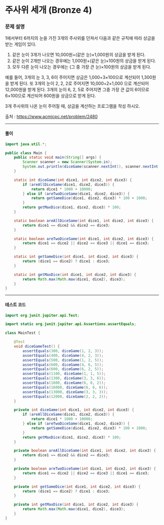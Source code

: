# 주사위 세개 (Bronze 4)

### 문제 설명

1에서부터 6까지의 눈을 가진 3개의 주사위를 던져서 다음과 같은 규칙에 따라 상금을 받는 게임이 있다. 

1. 같은 눈이 3개가 나오면 10,000원+(같은 눈)×1,000원의 상금을 받게 된다. 
2. 같은 눈이 2개만 나오는 경우에는 1,000원+(같은 눈)×100원의 상금을 받게 된다. 
3. 모두 다른 눈이 나오는 경우에는 (그 중 가장 큰 눈)×100원의 상금을 받게 된다.  

예를 들어, 3개의 눈 3, 3, 6이 주어지면 상금은 1,000+3×100으로 계산되어 1,300원을 받게 된다. 또 3개의 눈이 2, 2, 2로 주어지면 10,000+2×1,000 으로 계산되어 12,000원을 받게 된다. 3개의 눈이 6, 2, 5로 주어지면 그중 가장 큰 값이 6이므로 6×100으로 계산되어 600원을 상금으로 받게 된다.

3개 주사위의 나온 눈이 주어질 때, 상금을 계산하는 프로그램을 작성 하시오.

출처 : https://www.acmicpc.net/problem/2480

---

#### 풀이
~~~java
import java.util.*;

public class Main {
    public static void main(String[] args) {
        Scanner scanner = new Scanner(System.in);
        System.out.println(diceGame(scanner.nextInt(), scanner.nextInt(), scanner.nextInt()));
    }

    static int diceGame(int dice1, int dice2, int dice3) {
        if (areAllDiceSame(dice1, dice2, dice3)) {
            return dice1 * 1000 + 10000;
        } else if (areTwoDiceSame(dice1, dice2, dice3)) {
            return getSameDice(dice1, dice2, dice3) * 100 + 1000;
        }
        return getMaxDice(dice1, dice2, dice3) * 100;
    }

    static boolean areAllDiceSame(int dice1, int dice2, int dice3) {
        return dice1 == dice2 && dice2 == dice3;
    }

    static boolean areTwoDiceSame(int dice1, int dice2, int dice3) {
        return dice1 == dice2 || dice2 == dice3 || dice1 == dice3;
    }

    static int getSameDice(int dice1, int dice2, int dice3) {
        return (dice1 == dice2) ? dice1 : dice3;
    }

    static int getMaxDice(int dice1, int dice2, int dice3) {
        return Math.max(Math.max(dice1, dice2), dice3);
    }
}
~~~

---

#### 테스트 코드
~~~java
import org.junit.jupiter.api.Test;

import static org.junit.jupiter.api.Assertions.assertEquals;

class MainTest {

    @Test
    void diceGameTest() {
        assertEquals(300, diceGame(1, 2, 3));
        assertEquals(400, diceGame(4, 2, 3));
        assertEquals(500, diceGame(1, 2, 5));
        assertEquals(600, diceGame(4, 6, 5));
        assertEquals(600, diceGame(6, 2, 5));
        assertEquals(1100, diceGame(1, 1, 5));
        assertEquals(1300, diceGame(3, 3, 6));
        assertEquals(1600, diceGame(6, 6, 2));
        assertEquals(16000, diceGame(6, 6, 6));
        assertEquals(13000, diceGame(3, 3, 3));
        assertEquals(12000, diceGame(2, 2, 2));
    }

    private int diceGame(int dice1, int dice2, int dice3) {
        if (areAllDiceSame(dice1, dice2, dice3)) {
            return dice1 * 1000 + 10000;
        } else if (areTwoDiceSame(dice1, dice2, dice3)) {
            return getSameDice(dice1, dice2, dice3) * 100 + 1000;
        }
        return getMaxDice(dice1, dice2, dice3) * 100;
    }

    private boolean areAllDiceSame(int dice1, int dice2, int dice3) {
        return dice1 == dice2 && dice2 == dice3;
    }

    private boolean areTwoDiceSame(int dice1, int dice2, int dice3) {
        return dice1 == dice2 || dice2 == dice3 || dice1 == dice3;
    }

    private int getSameDice(int dice1, int dice2, int dice3) {
        return (dice1 == dice2) ? dice1 : dice3;
    }

    private int getMaxDice(int dice1, int dice2, int dice3) {
        return Math.max(Math.max(dice1, dice2), dice3);
    }
}
~~~
